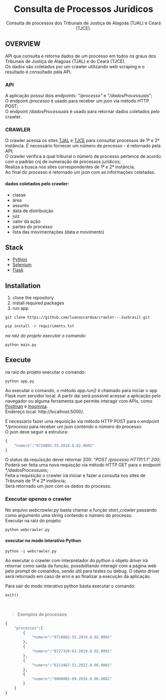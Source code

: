 <h1 align="center"> Consulta de Processos Jurídicos </h1>

<p align="center">
  Consulta de processos dos Tribunais de Justiça de Alagoas (TJAL) e Ceará (TJCE). 
<p>

## OVERVIEW
API que consulta e retorna dados de um processo em todos os graus dos Tribunais de Justiça de Alagoas (TJAL) e do Ceará (TJCE). <br>
Os dados são coletados por um crawler utilizando web scraping e o resultado é consultado pela API.


### API
A aplicação possui dois endpoints: *"/processo"* e *"/dadosProcessuais"*; <br>
O endpoint */processo* é usado para receber um json via método HTTP POST; <br>
O endpoint */dadosProcessuais* é usado para retornar dados coletados pelo crawler.

### CRAWLER
O crawler acessa os sites [TJAL](https://www2.tjal.jus.br/cpopg/open.do) e [TJCE](https://esaj.tjce.jus.br/cpopg/open.do) para consultar processos de 1ª e 2ª instância.
É necessário fornecer um número de processo - é retornado pela API; <br>
O crawler verifica a qual tribunal o número de processo pertence de acordo com o padrão cnj de numeração de processos jurídicos; <br>
Realiza a busca nos sites correspondentes de 1ª e 2ª instância; <br>
Ao final do processo é retornado um json com as informações coletadas.

#### dados coletados pelo crawler:
- classe
- área
- assunto
- data de distribuição
- juiz
- valor da ação
- partes do processo
- lista das movimentações (data e movimento)

## Stack
- [Python](https://docs.python.org/3.10/)
- [Selenium](https://www.selenium.dev/documentation/)
- [Flask](https://flask.palletsprojects.com/en/2.2.x/)

## Installation
1. clone the repository
2. install required packages
3. run app

```
git clone https://github.com/luanascardua/crawler---Jusbrasil.git
```

``` python
pip install -r requiriments.txt
```

*na raiz do projeto executar o comando:*
``` 
python main.py
```

## Execute
na raiz do projeto executar o comando:
```
python app.py
```

Ao executar o comando, o método *app.run()* é chamado para iniciar o app Flask num servidor local. A partir daí será possível acessar a aplicação pelo navegador ou alguma 
ferramenta que permite interagir com APIs, como [Postman](https://www.postman.com/) e [Insomnia](https://insomnia.rest/download). <br>
Endereço local: http://localhost:5000/.

É necessário fazer uma requisição via método HTTP POST para o endpoint **/processo* para receber um json contendo o número do processo. <br>
O json deve seguir a estrutura:
``` python
{
	"numero":"0710802-55.2018.8.02.0001"
}
```

O status da requisição dever retornar 200: *"POST /processo HTTP/1.1" 200*; <br>
Poderá ser feita uma nova requisção via método HTTP GET para o endpoint **/dadosProcessuais*; <br>
Feita a requisição o crawler irá iniciar e fazer a consulta nos sites de Tribunais de 1ª e 2ª instância; <br>
Será retornado um json com os dados do processo.

### Executar *apenas* o crawler

No arquivo *webcrawler.py* basta chamar a função *start_crawler* passando como argumento uma string contendo o número do processo. <br>
Executar na raiz do projeto:
```
python webcrawler.py
```

#### executar no modo interativo Python
```
python -i webcrawler.py
```
Ao executar o crawler com interpretador do python o objeto *driver* irá retornar como saída da função, possibilitando interagir com a página web pelo prompt de comandos, sendo útil para testes ou debug.
O objeto driver será retornado em caso de erro e ao finalizar a execução da aplicação.

Para sair do modo interativo python basta executar o comando:
```python
exit()
```

<br>

> Exemplos de processos:
``` python
{
    "processos":[
        {
            "numero":"0710802-55.2018.8.02.0001"
        },
        {
            "numero":"0727328-63.2019.8.02.0001"
        },
        {
            "numero":"0213467-51.2022.8.06.0001"
        },
        {
            "numero":"0008002-09.2016.8.06.0081"
        }
    ]
}
```
